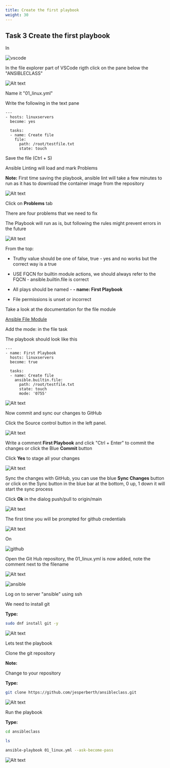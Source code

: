```yaml
---
title: Create the first playbook
weight: 30
---
```


## Task 3 Create the first playbook

In

![vscode](/images/student-vscode.png)

In the file explorer part of VSCode rigth click on the pane below the "ANSIBLECLASS"

![Alt text](images/015_code_newfile.png?raw=true "new file in VSCode")

Name it "01_linux.yml"

Write the following in the text pane

```ansible
---
- hosts: linuxservers
  become: yes

  tasks:
  - name: Create file
    file:
      path: /root/testfile.txt
      state: touch

```

Save the file (Ctrl + S)

Ansible Linting will load and mark Problems

__Note:__ First time saving the playbook, ansible lint will take a few minutes to run as it has to download the container image from the repository

![Alt text](images/016_ansible_lint.png?raw=true "Ansible lint in VSCode")

Click on __Problems__ tab

There are four problems that we need to fix

The Playbook will run as is, but following the rules might prevent errors in the future

![Alt text](images/016_lint_errors.png?raw=true "lint errors")

From the top:

* Truthy value should be one of false, true - yes and no works but the correct way is a true

* USE FQCN for builtin module actions, we should always refer to the FQCN - ansible.builtin.file is correct

* All plays should be named - __- name: First Playbook__

* File permissions is unset or incorrect

Take a look at the documentation for the file module

[Ansible File Module](https://docs.ansible.com/ansible/latest/collections/ansible/builtin/file_module.html)

Add the mode: in the file task

The playbook should look like this

```ansible
---
- name: First Playbook
  hosts: linuxservers
  become: true

  tasks:
  - name: Create file
    ansible.builtin.file:
      path: /root/testfile.txt
      state: touch
      mode: '0755'

```

![Alt text](images/016_code_playbook_fixed.png?raw=true "playbook in VSCode fixed")

Now commit and sync our changes to GitHub

Click the Source control button in the left panel.

![Alt text](images/016_code_playbook.png?raw=true "playbook in VSCode")

Write a comment __First Playbook__ and click "Ctrl + Enter" to commit the changes or click the Blue __Commit__ button

Click __Yes__ to stage all your changes

![Alt text](images/018_code_git_sync.png?raw=true "git sync in VSCode")

Sync the changes with GitHub, you can use the blue __Sync Changes__ button or click on the Sync button in the blue bar at the bottom, 0 up, 1 down it will start the sync process

Click __Ok__ in the dialog push/pull to origin/main

![Alt text](images/018_code_git_sync_button.png?raw=true "git sync in VSCode")

The first time you will be prompted for github credentials

![Alt text](images/019_code_git_sync_login.png?raw=true "git login in VSCode")

On

![github](/images/github.png)

Open the Git Hub repository, the 01_linux.yml is now added, note the comment next to the filename

![Alt text](images/020_github_new.png?raw=true "github new file")

![ansible](/images/ansible.png)

Log on to server "ansible" using ssh

We need to install git

__Type:__

```bash
sudo dnf install git -y
```

![Alt text](images/021_install_git.png?raw=true "install git")

Lets test the playbook

Clone the git repository

__Note:__

Change to your repository

__Type:__

```bash
git clone https://github.com/jesperberth/ansibleclass.git
```

![Alt text](images/022_git_clone.png?raw=true "git clone")

Run the playbook

__Type:__

```bash
cd ansibleclass

ls

ansible-playbook 01_linux.yml --ask-become-pass

```

![Alt text](images/023_run_playbook.png?raw=true "Run playbook")
